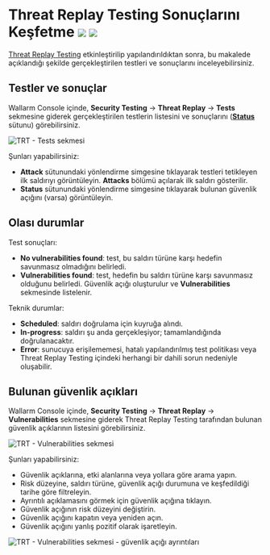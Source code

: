 [al-brute-force-attack]:      ../../attacks-vulns-list.md#brute-force-attack
[al-forced-browsing]:         ../../attacks-vulns-list.md#forced-browsing
[al-bola]:                     ../../attacks-vulns-list.md#broken-object-level-authorization-bola

# Threat Replay Testing Sonuçlarını Keşfetme <a href="../../../about-wallarm/subscription-plans/#core-subscription-plans"><img src="../../../images/api-security-tag.svg" style="border: none;"></a> <a href="../../../about-wallarm/subscription-plans/#core-subscription-plans"><img src="../../../images/security-testing-tag.svg" style="border: none;"></a>

[Threat Replay Testing](overview.md) etkinleştirilip yapılandırıldıktan sonra, bu makalede açıklandığı şekilde gerçekleştirilen testleri ve sonuçlarını inceleyebilirsiniz.

## Testler ve sonuçlar

Wallarm Console içinde, **Security Testing** → **Threat Replay** → **Tests** sekmesine giderek gerçekleştirilen testlerin listesini ve sonuçlarını ([**Status**](#possible-statuses) sütunu) görebilirsiniz.

![TRT - Tests sekmesi](../../images/vulnerability-detection/trt-tests.png)

Şunları yapabilirsiniz:

* **Attack** sütunundaki yönlendirme simgesine tıklayarak testleri tetikleyen ilk saldırıyı görüntüleyin. **Attacks** bölümü açılarak ilk saldırı gösterilir.
* **Status** sütunundaki yönlendirme simgesine tıklayarak bulunan güvenlik açığını (varsa) görüntüleyin.

## Olası durumlar

Test sonuçları:

* **No vulnerabilities found**: test, bu saldırı türüne karşı hedefin savunmasız olmadığını belirledi.
* **Vulnerabilities found**: test, hedefin bu saldırı türüne karşı savunmasız olduğunu belirledi. Güvenlik açığı oluşturulur ve **Vulnerabilities** sekmesinde listelenir.

Teknik durumlar:

* **Scheduled**: saldırı doğrulama için kuyruğa alındı.
* **In-progress**: saldırı şu anda gerçekleşiyor; tamamlandığında doğrulanacaktır.
* **Error**: sunucuya erişilememesi, hatalı yapılandırılmış test politikası veya Threat Replay Testing içindeki herhangi bir dahili sorun nedeniyle oluşabilir.

## Bulunan güvenlik açıkları

Wallarm Console içinde, **Security Testing** → **Threat Replay** → **Vulnerabilities** sekmesine giderek Threat Replay Testing tarafından bulunan güvenlik açıklarının listesini görebilirsiniz.

![TRT - Vulnerabilities sekmesi](../../images/vulnerability-detection/trt-vulns.png)

Şunları yapabilirsiniz:

* Güvenlik açıklarına, etki alanlarına veya yollara göre arama yapın.
* Risk düzeyine, saldırı türüne, güvenlik açığı durumuna ve keşfedildiği tarihe göre filtreleyin.
* Ayrıntılı açıklamasını görmek için güvenlik açığına tıklayın.
* Güvenlik açığının risk düzeyini değiştirin.
* Güvenlik açığını kapatın veya yeniden açın.
* Güvenlik açığını yanlış pozitif olarak işaretleyin.

![TRT - Vulnerabilities sekmesi - güvenlik açığı ayrıntıları](../../images/vulnerability-detection/trt-vuln-details.png)